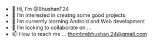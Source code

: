 - 👋 Hi, I’m @BhushanT24
- 👀 I’m interested in creatng some good projects
- 🌱 I’m currently learning Android and Web development
- 💞️ I’m looking to collaborate on ...
- 📫 How to reach me ... thombrebhushan.24@gmail.com

<!---
BhushanT24/BhushanT24 is a ✨ special ✨ repository because its `README.md` (this file) appears on your GitHub profile.
You can click the Preview link to take a look at your changes.
--->

